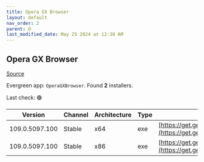 ```yaml
---
title: Opera GX Browser
layout: default
nav_order: 2
parent: O
last_modified_date: May 25 2024 at 12:38 AM
---
```


## Opera GX Browser

[Source](https://www.opera.com/gx)

Evergreen app: `OperaGXBrowser`. Found **2** installers.

Last check: 🟢

| Version        | Channel | Architecture | Type | URI                                                                                                                                                                                                |
| -------------- | ------- | ------------ | ---- | -------------------------------------------------------------------------------------------------------------------------------------------------------------------------------------------------- |
| 109.0.5097.100 | Stable  | x64          | exe  | [https://get.geo.opera.com/pub/opera_gx/109.0.5097.100/win/Opera_GX_109.0.5097.100_Setup_x64.exe](https://get.geo.opera.com/pub/opera_gx/109.0.5097.100/win/Opera_GX_109.0.5097.100_Setup_x64.exe) |
| 109.0.5097.100 | Stable  | x86          | exe  | [https://get.geo.opera.com/pub/opera_gx/109.0.5097.100/win/Opera_GX_109.0.5097.100_Setup.exe](https://get.geo.opera.com/pub/opera_gx/109.0.5097.100/win/Opera_GX_109.0.5097.100_Setup.exe)         |
